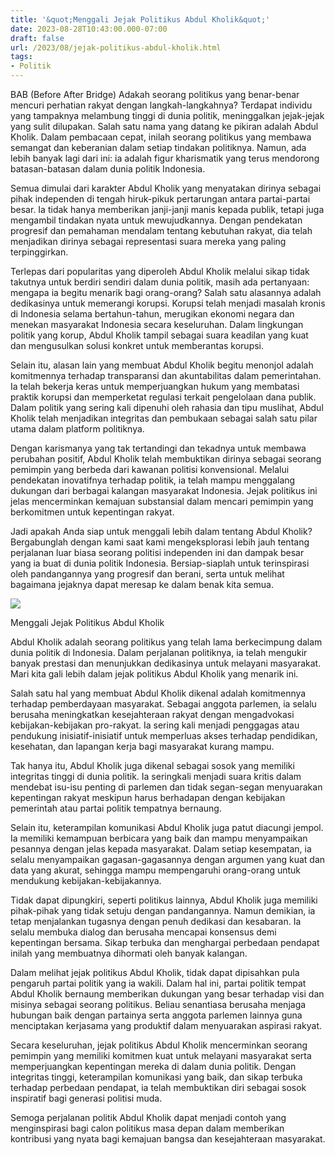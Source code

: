 ```yaml
---
title: '&quot;Menggali Jejak Politikus Abdul Kholik&quot;'
date: 2023-08-28T10:43:00.000-07:00
draft: false
url: /2023/08/jejak-politikus-abdul-kholik.html
tags: 
- Politik
---
```


  

BAB (Before After Bridge) Adakah seorang politikus yang benar-benar mencuri perhatian rakyat dengan langkah-langkahnya? Terdapat individu yang tampaknya melambung tinggi di dunia politik, meninggalkan jejak-jejak yang sulit dilupakan. Salah satu nama yang datang ke pikiran adalah Abdul Kholik. Dalam pembacaan cepat, inilah seorang politikus yang membawa semangat dan keberanian dalam setiap tindakan politiknya. Namun, ada lebih banyak lagi dari ini: ia adalah figur kharismatik yang terus mendorong batasan-batasan dalam dunia politik Indonesia.

  

Semua dimulai dari karakter Abdul Kholik yang menyatakan dirinya sebagai pihak independen di tengah hiruk-pikuk pertarungan antara partai-partai besar. Ia tidak hanya memberikan janji-janji manis kepada publik, tetapi juga mengambil tindakan nyata untuk mewujudkannya. Dengan pendekatan progresif dan pemahaman mendalam tentang kebutuhan rakyat, dia telah menjadikan dirinya sebagai representasi suara mereka yang paling terpinggirkan.

  

Terlepas dari popularitas yang diperoleh Abdul Kholik melalui sikap tidak takutnya untuk berdiri sendiri dalam dunia politik, masih ada pertanyaan: mengapa ia begitu menarik bagi orang-orang? Salah satu alasannya adalah dedikasinya untuk memerangi korupsi. Korupsi telah menjadi masalah kronis di Indonesia selama bertahun-tahun, merugikan ekonomi negara dan menekan masyarakat Indonesia secara keseluruhan. Dalam lingkungan politik yang korup, Abdul Kholik tampil sebagai suara keadilan yang kuat dan mengusulkan solusi konkret untuk memberantas korupsi.

  

Selain itu, alasan lain yang membuat Abdul Kholik begitu menonjol adalah komitmennya terhadap transparansi dan akuntabilitas dalam pemerintahan. Ia telah bekerja keras untuk memperjuangkan hukum yang membatasi praktik korupsi dan memperketat regulasi terkait pengelolaan dana publik. Dalam politik yang sering kali dipenuhi oleh rahasia dan tipu muslihat, Abdul Kholik telah menjadikan integritas dan pembukaan sebagai salah satu pilar utama dalam platform politiknya.

  

Dengan karismanya yang tak tertandingi dan tekadnya untuk membawa perubahan positif, Abdul Kholik telah membuktikan dirinya sebagai seorang pemimpin yang berbeda dari kawanan politisi konvensional. Melalui pendekatan inovatifnya terhadap politik, ia telah mampu menggalang dukungan dari berbagai kalangan masyarakat Indonesia. Jejak politikus ini jelas mencerminkan kemajuan substansial dalam mencari pemimpin yang berkomitmen untuk kepentingan rakyat.

  

Jadi apakah Anda siap untuk menggali lebih dalam tentang Abdul Kholik? Bergabunglah dengan kami saat kami mengeksplorasi lebih jauh tentang perjalanan luar biasa seorang politisi independen ini dan dampak besar yang ia buat di dunia politik Indonesia. Bersiap-siaplah untuk terinspirasi oleh pandangannya yang progresif dan berani, serta untuk melihat bagaimana jejaknya dapat meresap ke dalam benak kita semua.

  

![](https://www.ngopibareng.id/images/imagecache/20190901135405abdul-kholik-jateng.jpg)

  

Menggali Jejak Politikus Abdul Kholik

  

Abdul Kholik adalah seorang politikus yang telah lama berkecimpung dalam dunia politik di Indonesia. Dalam perjalanan politiknya, ia telah mengukir banyak prestasi dan menunjukkan dedikasinya untuk melayani masyarakat. Mari kita gali lebih dalam jejak politikus Abdul Kholik yang menarik ini.

  

Salah satu hal yang membuat Abdul Kholik dikenal adalah komitmennya terhadap pemberdayaan masyarakat. Sebagai anggota parlemen, ia selalu berusaha meningkatkan kesejahteraan rakyat dengan mengadvokasi kebijakan-kebijakan pro-rakyat. Ia sering kali menjadi penggagas atau pendukung inisiatif-inisiatif untuk memperluas akses terhadap pendidikan, kesehatan, dan lapangan kerja bagi masyarakat kurang mampu.

  

Tak hanya itu, Abdul Kholik juga dikenal sebagai sosok yang memiliki integritas tinggi di dunia politik. Ia seringkali menjadi suara kritis dalam mendebat isu-isu penting di parlemen dan tidak segan-segan menyuarakan kepentingan rakyat meskipun harus berhadapan dengan kebijakan pemerintah atau partai politik tempatnya bernaung.

  

Selain itu, keterampilan komunikasi Abdul Kholik juga patut diacungi jempol. Ia memiliki kemampuan berbicara yang baik dan mampu menyampaikan pesannya dengan jelas kepada masyarakat. Dalam setiap kesempatan, ia selalu menyampaikan gagasan-gagasannya dengan argumen yang kuat dan data yang akurat, sehingga mampu mempengaruhi orang-orang untuk mendukung kebijakan-kebijakannya.

  

Tidak dapat dipungkiri, seperti politikus lainnya, Abdul Kholik juga memiliki pihak-pihak yang tidak setuju dengan pandangannya. Namun demikian, ia tetap menjalankan tugasnya dengan penuh dedikasi dan kesabaran. Ia selalu membuka dialog dan berusaha mencapai konsensus demi kepentingan bersama. Sikap terbuka dan menghargai perbedaan pendapat inilah yang membuatnya dihormati oleh banyak kalangan.

  

Dalam melihat jejak politikus Abdul Kholik, tidak dapat dipisahkan pula pengaruh partai politik yang ia wakili. Dalam hal ini, partai politik tempat Abdul Kholik bernaung memberikan dukungan yang besar terhadap visi dan misinya sebagai seorang politikus. Beliau senantiasa berusaha menjaga hubungan baik dengan partainya serta anggota parlemen lainnya guna menciptakan kerjasama yang produktif dalam menyuarakan aspirasi rakyat.

  

Secara keseluruhan, jejak politikus Abdul Kholik mencerminkan seorang pemimpin yang memiliki komitmen kuat untuk melayani masyarakat serta memperjuangkan kepentingan mereka di dalam dunia politik. Dengan integritas tinggi, keterampilan komunikasi yang baik, dan sikap terbuka terhadap perbedaan pendapat, ia telah membuktikan diri sebagai sosok inspiratif bagi generasi politisi muda.

  

Semoga perjalanan politik Abdul Kholik dapat menjadi contoh yang menginspirasi bagi calon politikus masa depan dalam memberikan kontribusi yang nyata bagi kemajuan bangsa dan kesejahteraan masyarakat.